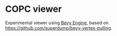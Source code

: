 # COPC viewer

Experimental viewer using [Bevy Engine](https://bevyengine.org/),
based on https://github.com/superdump/bevy-vertex-pulling.
